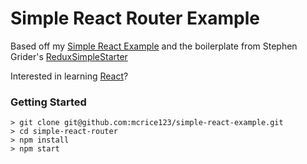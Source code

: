 # Simple React Router Example

Based off my [Simple React Example](https://github.com/mcrice123/simple-react-example) and the boilerplate from Stephen Grider's [ReduxSimpleStarter](https://github.com/StephenGrider/ReduxSimpleStarter)

Interested in learning [React](https://www.udemy.com/react-redux/)?

### Getting Started


```
> git clone git@github.com:mcrice123/simple-react-example.git
> cd simple-react-router
> npm install
> npm start
```
